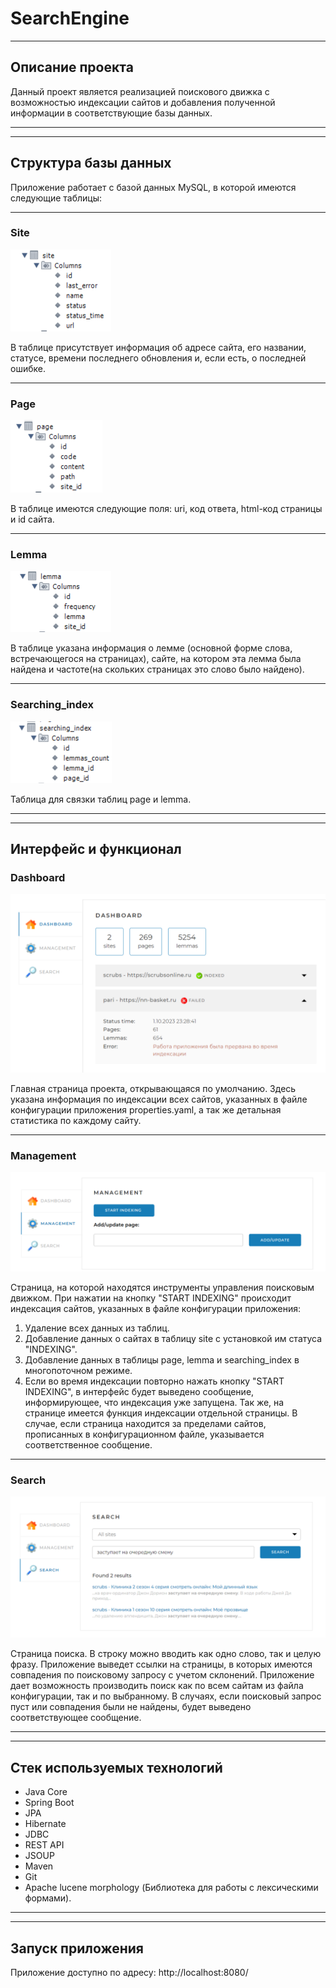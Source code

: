 # SearchEngine
***
## Описание проекта
Данный проект является реализацией поискового движка с возможностью индексации сайтов и добавления полученной информации в соответствующие базы данных.
***
***
## Структура базы данных
Приложение работает с базой данных MySQL, в которой имеются следующие таблицы:
***
### Site
![Структура таблицы site](src/main/resources/readme/site.png)


В таблице присутствует информация об адресе сайта, его названии, статусе, времени последнего обновления и, если есть, о последней ошибке.
***
### Page
![Структура таблицы page](src/main/resources/readme/page.png)


В таблице имеются следующие поля: uri, код ответа, html-код страницы и id сайта.
***
### Lemma
![Структура таблицы lemma](src/main/resources/readme/lemma.png)


В таблице указана информация о лемме (основной форме слова, встречающегося на страницах), сайте, на котором эта лемма была найдена и частоте(на скольких страницах это слово было найдено).
***
### Searching_index
![Структура таблицы searching_index](src/main/resources/readme/index.png)


Таблица для связки таблиц page и lemma.
***
***
## Интерфейс и функционал
### Dashboard
![Dashboard](src/main/resources/readme/dashboard.png)


Главная страница проекта, открывающаяся по умолчанию. Здесь указана информация по индексации всех сайтов, указанных в файле конфигурации приложения properties.yaml, а так же детальная статистика по каждому сайту.
***
### Management
![Management](src/main/resources/readme/management.png)


Страница, на которой находятся инструменты управления поисковым движком. При нажатии на кнопку "START INDEXING" происходит индексация сайтов, указанных в файле конфигурации приложения:
1. Удаление всех данных из таблиц.
2. Добавление данных о сайтах в таблицу site с установкой им статуса "INDEXING".
3. Добавление данных в таблицы page, lemma и searching_index в многопоточном режиме.
4. Если во время индексации повторно нажать кнопку "START INDEXING", в интерфейс будет выведено сообщение, информирующее, что индексация уже запущена.
Так же, на странице имеется функция индексации отдельной страницы. В случае, если страница находится за пределами сайтов, прописанных в конфигурационном файле, указывается соответственное сообщение.
***
### Search
![Search](src/main/resources/readme/search.png)


Страница поиска. В строку можно вводить как одно слово, так и целую фразу. Приложение выведет ссылки на страницы, в которых имеются совпадения по поисковому запросу с учетом склонений.
Приложение дает возможность производить поиск как по всем сайтам из файла конфигурации, так и по выбранному. В случаях, если поисковый запрос пуст или совпадения были не найдены, будет выведено соответствующее сообщение.
***
***
## Стек используемых технологий
* Java Core
* Spring Boot
* JPA
* Hibernate
* JDBC
* REST API
* JSOUP
* Maven
* Git
* Apache lucene morphology (Библиотека для работы с лексическими формами).
***
***
## Запуск приложения
Приложение доступно по адресу: http://localhost:8080/




